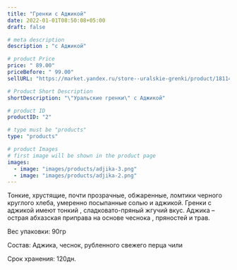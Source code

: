 ```yaml
---
title: "Гренки с Аджикой"
date: 2022-01-01T08:50:08+05:00
draft: false

# meta description
description : "с Аджикой"

# product Price
price: " 89.00"
priceBefore: " 99.00"
sellURL: "https://market.yandex.ru/store--uralskie-grenki/product/1811458297?businessId=52277773&sku=101920828773"

# Product Short Description
shortDescription: "\"Уральские гренки\" с Аджикой"

# product ID
productID: "2"

# type must be "products"
type: "products"

# product Images
# first image will be shown in the product page
images:
  - image: "images/products/adjika-3.png"
  - image: "images/products/adjika-2.png"
---
```


Тонкие, хрустящие, почти прозрачные,  обжаренные, ломтики черного круглого хлеба, умеренно посыпанные солью и аджикой. 
Гренки с аджикой имеют тонкий , сладковато-пряный жгучий вкус. Аджика – острая абхазская приправа на основе чеснока , пряностей и трав.

Вес упаковки: 90гр

Состав: Аджика, чеснок, рубленного свежего перца чили

Срок хранения: 120дн.
